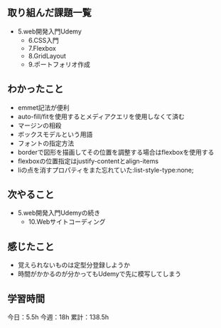 ## 取り組んだ課題一覧

- 5.web開発入門Udemy
  - 6.CSS入門
  - 7.Flexbox
  - 8.GridLayout
  - 9.ポートフォリオ作成

## わかったこと
- emmet記法が便利
- auto-fill/fitを使用するとメディアクエリを使用しなくて済む
- マージンの相殺
- ボックスモデルという用語
- フォントの指定方法
- borderで図形を描画してその位置を調整する場合はflexboxを使用する
- flexboxの位置指定はjustify-contentとalign-items
- liの点を消すプロパティをまた忘れていた:list-style-type:none;


## 次やること

- 5.web開発入門Udemyの続き
  - 10.Webサイトコーディング

## 感じたこと
- 覚えられないものは定型分登録しようか
- 時間がかかるのが分かってもUdemyで先に模写してしまう

## 学習時間

今日：5.5h
今週：18h
累計：138.5h

